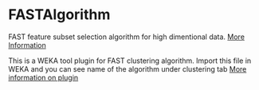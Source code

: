 # FASTAlgorithm

FAST feature subset selection algorithm for high dimentional data. <a href="https://pdfs.semanticscholar.org/dc5e/2cc73aa7c62783c75585f15fde78fa7a0253.pdf" target="_blank">More Information</a>

This is a WEKA tool plugin for FAST clustering algorithm. Import this file in WEKA and you can see name of the algorithm under clustering tab
<a href="https://github.com/smitshilu/FASTAlgorithm/blob/master/352831_1_En_19_Chapter_OnlinePDF.pdf" target="_blank">More information on plugin</a> 
